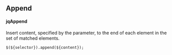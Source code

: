 ## Append
#### jqAppend
Insert content, specified by the parameter, to the end of each element in the set of matched elements.
```
$(${selector}).append(${content});
```